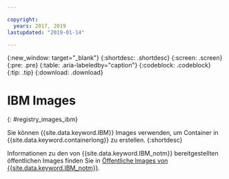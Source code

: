 ```yaml
---

copyright:
  years: 2017, 2019
lastupdated: "2019-01-14"

---
```


{:new_window: target="_blank"}
{:shortdesc: .shortdesc}
{:screen: .screen}
{:pre: .pre}
{:table: .aria-labeledby="caption"}
{:codeblock: .codeblock}
{:tip: .tip}
{:download: .download}

# IBM Images
{: #registry_images_ibm}

Sie können {{site.data.keyword.IBM}} Images verwenden, um Container in {{site.data.keyword.containerlong}} zu erstellen.
{:shortdesc}

Informationen zu den von {{site.data.keyword.IBM_notm}} bereitgestellten öffentlichen Images finden Sie in [Öffentliche Images von {{site.data.keyword.IBM_notm}}](/docs/services/Registry/registry_public_images.html#public_images). 
